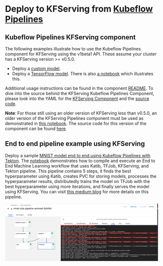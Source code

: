 # Deploy to KFServing from [Kubeflow Pipelines](https://www.kubeflow.org/docs/pipelines/overview/pipelines-overview/)

## Kubeflow Pipelines KFServing component

The following examples illustrate how to use the Kubeflow Pipelines component for KFServing using the v1beta1 API.
These assume your cluster has a KFServing version >= v0.5.0.

* Deploy a [custom model](./sample-custom-model.py).
* Deploy a [TensorFlow model](./sample-tf-pipeline.py). There is also [a notebook](./kfs-pipeline.ipynb) which illustrates this.

Additional usage instructions can be found in the component [README](https://github.com/kubeflow/pipelines/blob/master/components/kubeflow/kfserving/README.md).
To dive into the source behind the KFServing Kubeflow Pipelines Component, please look into the YAML for the [KFServing Component](https://github.com/kubeflow/pipelines/blob/master/components/kubeflow/kfserving/component.yaml) and the [source code](https://github.com/kubeflow/pipelines/blob/master/components/kubeflow/kfserving/src/kfservingdeployer.py).


**Note**: For those still using an older version of KFServing less than v0.5.0, an older version of the KFServing Pipelines component must be used
as demonstrated in [this notebook](./kfs-pipeline-v1alpha2.ipynb). The source code for this version of the component can be found [here](https://github.com/kubeflow/pipelines/tree/65bed9b6d1d676ef2d541a970d3edc0aee12400d/components/kubeflow/kfserving).


## End to end pipeline example using KFServing

Deploy a sample [MNIST model end to end using Kubeflow Pipelines with Tekton](https://github.com/kubeflow/kfp-tekton/tree/master/samples/e2e-mnist). The [notebook](https://github.com/kubeflow/kfp-tekton/blob/master/samples/e2e-mnist/mnist.ipynb) demonstrates how to compile and execute an End to End Machine Learning workflow that uses Katib, TFJob, KFServing, and Tekton pipeline. This pipeline contains 5 steps, it finds the best hyperparameter using Katib, creates PVC for storing models, processes the hyperparameter results, distributedly trains the model on TFJob with the best hyperparameter using more iterations, and finally serves the model using KFServing. You can visit [this medium blog](https://medium.com/@liuhgxa/an-end-to-end-use-case-by-kubeflow-b2f72b0b587) for more details on this pipeline.

![kfserving-mnist-pipeline](images/kfserving-mnist-pipeline.png)
